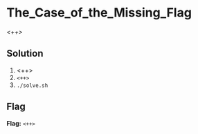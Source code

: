 # The_Case_of_the_Missing_Flag
*<++>*

## Solution
1. <++>
2. `<++>`
3. `./solve.sh`


## Flag
**Flag:** `<++>`
